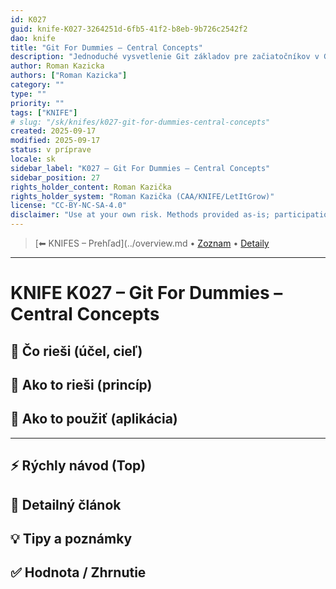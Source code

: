 ```yaml
---
id: K027
guid: knife-K027-3264251d-6fb5-41f2-b8eb-9b726c2542f2
dao: knife
title: "Git For Dummies – Central Concepts"
description: "Jednoduché vysvetlenie Git základov pre začiatočníkov v GitEA (organizácia, repozitár, working directory, atď.)"
author: Roman Kazicka
authors: ["Roman Kazicka"]
category: ""
type: ""
priority: ""
tags: ["KNIFE"]
# slug: "/sk/knifes/k027-git-for-dummies-central-concepts"
created: 2025-09-17
modified: 2025-09-17
status: v príprave
locale: sk
sidebar_label: "K027 – Git For Dummies – Central Concepts"
sidebar_position: 27
rights_holder_content: Roman Kazička
rights_holder_system: "Roman Kazička (CAA/KNIFE/LetItGrow)"
license: "CC-BY-NC-SA-4.0"
disclaimer: "Use at your own risk. Methods provided as-is; participation is voluntary and context-aware."
---
```

<!-- body:start -->

<!-- nav:knifes -->
> [⬅ KNIFES – Prehľad](../overview.md • [Zoznam](../KNIFE_Overview_List.md) • [Detaily](../KNIFE_Overview_Details.md)
---
# KNIFE K027 – Git For Dummies – Central Concepts

## 🎯 Čo rieši (účel, cieľ)

## 🧩 Ako to rieši (princíp)

## 🧪 Ako to použiť (aplikácia)

---

## ⚡ Rýchly návod (Top)

## 📜 Detailný článok

## 💡 Tipy a poznámky

## ✅ Hodnota / Zhrnutie
